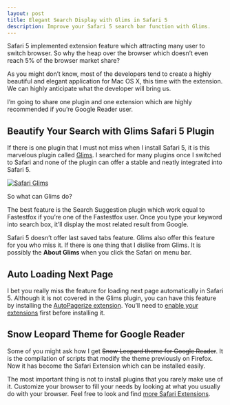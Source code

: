 ```yaml
---
layout: post
title: Elegant Search Display with Glims in Safari 5
description: Improve your Safari 5 search bar function with Glims.
---
```

Safari 5 implemented extension feature which attracting many user to switch browser. So why the heap over the browser which doesn’t even reach 5% of the browser market share?

As you might don’t know, most of the developers tend to create a highly beautiful and elegant application for Mac OS X, this time with the extension. We can highly anticipate what the developer will bring us.

I’m going to share one plugin and one extension which are highly recommended if you’re Google Reader user.

## Beautify Your Search with Glims Safari 5 Plugin

If there is one plugin that I must not miss when I install Safari 5, it is this marvelous plugin called [Glims][1]. I searched for many plugins once I switched to Safari and none of the plugin can offer a stable and neatly integrated into Safari 5.

[ ![Safari Glims][img1] ](http://images.sayzlim.net/2010/06/safari_glims.jpg "Safari Glims")

[img1]: http://images.sayzlim.net/2010/06/safari_glims.jpg "Safari Glims"

So what can Glims do?

The best feature is the Search Suggestion plugin which work equal to Fastestfox if you’re one of the Fastestfox user. Once you type your keyword into search box, it’ll display the most related result from Google.

Safari 5 doesn’t offer last saved tabs feature. Glims also offer this feature for you who miss it. If there is one thing that I dislike from Glims. It is possibly the **About Glims** when you click the Safari on menu bar.

## Auto Loading Next Page

I bet you really miss the feature for loading next page automatically in Safari 5. Although it is not covered in the Glims plugin, you can have this feature by installing the [AutoPagerize extension][2]. You’ll need to [enable your extensions][3] first before installing it.

## Snow Leopard Theme for Google Reader

Some of you might ask how I get <del>Snow Leopard theme for Google Reader</del>. It is the compilation of scripts that modify the theme previously on Firefox. Now it has become the Safari Extension which can be installed easily.

The most important thing is not to install plugins that you rarely make use of it. Customize your browser to fill your needs by looking at what you usually do with your browser. Feel free to look and find [more Safari Extensions][4].

[1]: http://machangout.com/ "Glims for Safari | www.MacHangout.com"
[2]: http://autopagerize.net/ "AutoPagerize"
[3]: http://safariextensions.tumblr.com/post/680219521/post-how-to-enable-extensions-06-09-10 "Safari Extensions — How to Enable Extensions in Safari 5.0.0"
[4]: http://safariextensions.tumblr.com/ "Safari Extensions - Tumblr"